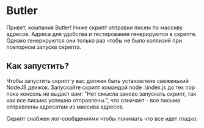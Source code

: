 
# Butler    

Привет, компания Butler! Ниже скрипт отправки писем по массиву адресов. Адреса для удобства и тестирования генерируются в скрипте. Однако генерируются они только раз чтобы не было коллизий при повторном запуске скрипта.






## Как запустить?

Чтобы запустить скрипт у вас должен быть установлене свеженький NodeJS движок.
Запускайте скрипт командой node .\index.js до тех пор пока консоль не выдаст вам:
"Нет смысла заново запускать скрипт, так как все письма успешно отправлены.", что означает - все письма отправлены адресатам из массива адресов.

Скрипт снабжен лог-сообщениями чтобы понимать что все идет гладко.